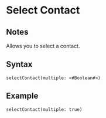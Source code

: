 # Select Contact
## Notes
Allows you to select a contact.
## Syntax
```
selectContact(multiple: <#Boolean#>)
```
## Example
```
selectContact(multiple: true)
```